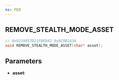 ```yaml
---
ns: PED
---
```

## REMOVE_STEALTH_MODE_ASSET

```c
// 0x9219857D21F0E842 0x8C0B243A
void REMOVE_STEALTH_MODE_ASSET(char* asset);
```


## Parameters
* **asset**: 


